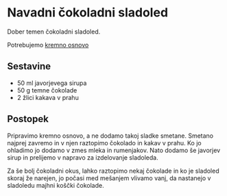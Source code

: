 # Navadni čokoladni sladoled

Dober temen čokoladni sladoled.

Potrebujemo [kremno osnovo](https://github.com/rodeob/sladoled/blob/master/Osnova.md)

## Sestavine

 * 50 ml javorjevega sirupa
 * 50 g temne čokolade
 * 2 žlici kakava v prahu
 
## Postopek
 
Pripravimo kremno osnovo, a ne dodamo takoj sladke smetane. Smetano najprej zavremo in v njen raztopimo čokolado in kakav v prahu. Ko jo ohladimo jo dodamo v zmes mleka in rumenjakov. Nato dodamo še javorjev sirup in prelijemo v napravo za izdelovanje sladoleda.

Za še bolj čokoladni okus, lahko raztopimo nekaj čokolade in ko je sladoled skoraj že narejen, jo počasi med mešanjem vlivamo vanj, da nastanejo v sladoledu majhni koščki čokolade. 
